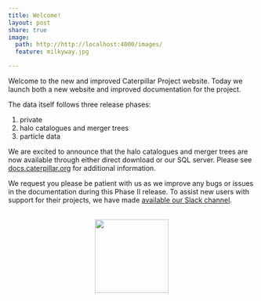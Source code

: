 ```yaml
---
title: Welcome!
layout: post
share: true
image:
  path: http://http://localhost:4000/images/
  feature: milkyway.jpg

---
```


Welcome to the new and improved Caterpillar Project website. Today we launch both a new website and improved documentation for the project. 

The data itself follows three release phases:

1. private 
2. halo catalogues and merger trees 
3. particle data 

We are excited to announce that the halo catalogues and merger trees are now available through either direct download or our SQL server. Please see [docs.caterpillar.org](http://docs.caterpillar.org) for additional information. 

We request you please be patient with us as we improve any bugs or issues in the documentation during this Phase II release. To assist new users with support for their projects, we have made [available our Slack channel](https://join.slack.com/t/caterpillarproject/shared_invite/enQtNDE2MjczNjcxODU5LWFmZmRjN2E1MjA0M2JjMzAzMTc0Y2JlMGZmY2IyMWE2OTM5YmNkNGQ4MzRlNWJlYjE4MzdjYmQ3ZjExYTY0OTI).

<br>
<center>
<img src="caterpillarlogo.png"
     style="float: center; width: 150px" />
 </center>